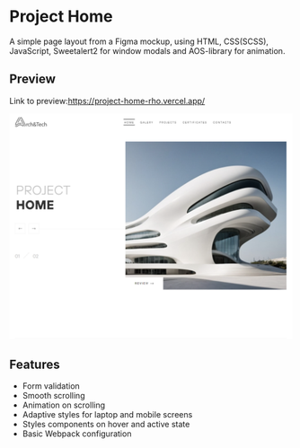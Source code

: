 # Project Home

A simple page layout from a Figma mockup, using HTML, CSS(SCSS), JavaScript, Sweetalert2 for window modals and AOS-library for animation.

## Preview

Link to preview:https://project-home-rho.vercel.app/

![Alt text](./src/image/image.png)

## Features

- Form validation
- Smooth scrolling
- Animation on scrolling
- Adaptive styles for laptop and mobile screens
- Styles components on hover and active state
- Basic Webpack configuration

